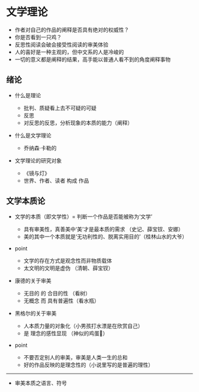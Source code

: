 # 文学理论

- 作者对自己的作品的阐释是否具有绝对的权威性？
- 你是否看到一只鸡？
- 反思性阅读会破会接受性阅读的审美体验
- 人的喜好是一种主观的，但中文系的人是冷峻的
- 一切的意义都是阐释的结果，高手能以普通人看不到的角度阐释事物

## 绪论
- 什么是理论
  - 批判、质疑看上去不可疑的可疑
  - 反思
  - 对反思的反思，分析现象的本质的能力（阐释）

- 什么是文学理论
  - 乔纳森·卡勒的

- 文学理论的研究对象
  - 《镜与灯》
  - 世界、作者、读者 构成 作品

## 文学本质论
- 文学的本质（即文学性）= 判断一个作品是否能被称为‘文学’
  - 具有审美性，真善美中‘美’才是最本质的需求 （史记、薛宝钗、安娜）
  - 美的其中一个本质就是‘无功利性的、脱离实用目的’（桂林山水的大爷）
- point
  - 文学的存在方式是观念性而非物质载体 
  - 太文明的文明是虚伪 （清朝、薛宝钗）

- 康德的关于审美
  - 无目的 的 合目的性 （看树）
  - 无概念 而 具有普遍性（看水瓶）
- 黑格尔的关于审美
  - 人本质力量的对象化（小男孩打水漂是在欣赏自己）
  - 是 理念的感性显现 （神似的鸡蛋🥚）
- point
  - 不要否定别人的审美，审美是人类一生的总和
  - 好的作品反映的是理念性的（小说里写的是普遍的理性）
---

- 审美本质之语言、符号